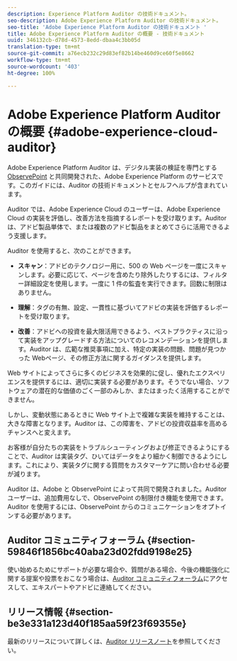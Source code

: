 ```yaml
---
description: Experience Platform Auditor の技術ドキュメント。
seo-description: Adobe Experience Platform Auditor の技術ドキュメント。
seo-title: 'Adobe Experience Platform Auditor の技術ドキュメント '
title: Adobe Experience Platform Auditor の概要 - 技術ドキュメント
uuid: 346132cb-d78d-4573-8edd-dbaa4c3bb05d
translation-type: tm+mt
source-git-commit: a76ecb232c29d83ef82b14be460d9ce60f5e8662
workflow-type: tm+mt
source-wordcount: '403'
ht-degree: 100%

---
```



# Adobe Experience Platform Auditor の概要 {#adobe-experience-cloud-auditor}

Adobe Experience Platform Auditor は、デジタル実装の検証を専門とする [ObservePoint](https://www.observepoint.com/) と共同開発された、Adobe Experience Platform のサービスです。このガイドには、Auditor の技術ドキュメントとセルフヘルプが含まれています。

Auditor では、Adobe Experience Cloud のユーザーは、Adobe Experience Cloud の実装を評価し、改善方法を指摘するレポートを受け取ります。Auditor は、アドビ製品単体で、または複数のアドビ製品をまとめてさらに活用できるよう支援します。

Auditor を使用すると、次のことができます。

* **スキャン**：アドビのテクノロジー用に、500 の Web ページを一度にスキャンします。必要に応じて、ページを含めたり除外したりするには、フィルター詳細設定を使用します。一度に 1 件の監査を実行できます。回数に制限はありません。

* **理解**：タグの有無、設定、一貫性に基づいてアドビの実装を評価するレポートを受け取ります。

* **改善**：アドビへの投資を最大限活用できるよう、ベストプラクティスに沿って実装をアップグレードする方法についてのレコメンデーションを提供します。Auditor は、広範な推奨事項に加え、特定の実装の問題、問題が見つかった Webページ、その修正方法に関するガイダンスを提供します。

Web サイトによってさらに多くのビジネスを効果的に促し、優れたエクスペリエンスを提供するには、適切に実装する必要があります。そうでない場合、ソフトウェアの潜在的な価値のごく一部のみしか、またはまったく活用することができません。

しかし、変動状態にあるときに Web サイト上で複雑な実装を維持することは、大きな障害となります。Auditor は、この障害を、アドビの投資収益率を高めるチャンスへと変えます。

お客様が自分たちの実装をトラブルシューティングおよび修正できるようにすることで、Auditor は実装タグ、ひいてはデータをより細かく制御できるようにします。これにより、実装タグに関する質問をカスタマーケアに問い合わせる必要が減ります。

Auditor は、Adobe と ObservePoint によって共同で開発されました。Auditor ユーザーは、追加費用なしで、ObservePoint の制限付き機能を使用できます。Auditor を使用するには、ObservePoint からのコミュニケーションをオプトインする必要があります。

## Auditor コミュニティフォーラム {#section-59846f1856bc40aba23d02fdd9198e25}

使い始めるためにサポートが必要な場合や、質問がある場合、今後の機能強化に関する提案や投票をおこなう場合は、[Auditor コミュニティフォーラム](https://forums.adobe.com/community/experience-cloud/platform/core-services/activation-service/auditor)にアクセスして、エキスパートやアドビに連絡してください。

## リリース情報 {#section-be3e331a123d40f185aa59f23f69355e}

最新のリリースについて詳しくは、[Auditor リリースノート](release-notes.md)を参照してください。
